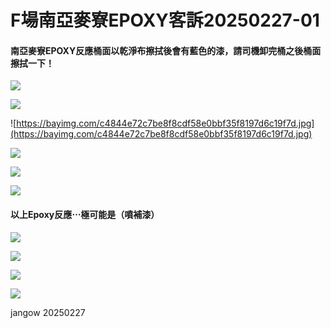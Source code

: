 # F場南亞麥寮EPOXY客訴20250227-01

#### 南亞麥寮EPOXY反應桶面以乾淨布擦拭後會有藍色的漆，請司機卸完桶之後桶面擦拭一下！
[![](https://bayimg.com/df29286871172176b33d64fb4326f7960e43d7b4.jpg)](https://e.pcloud.link/publink/show?code=XZBeblZeoTGFAnRhl8ptNnmAwk2SLv4DKC7 )

[![](https://bayimg.com/fc5d1ce1223c3b167b5d603644841fb702f46474.jpg)](https://e.pcloud.link/publink/show?code=XZW9blZDBRRtTh2l4H0XltvQikI4uEmAHcy )

![https://bayimg.com/c4844e72c7be8f8cdf58e0bbf35f8197d6c19f7d.jpg](https://bayimg.com/c4844e72c7be8f8cdf58e0bbf35f8197d6c19f7d.jpg)

[![](https://bayimg.com/322f70e1111854142b816a3c66a3fbd973e0e13d.jpg)](https://e.pcloud.link/publink/show?code=XZT9blZcWVCJEOHOYuBxvYx6DpUQkE7fVQy)



[![](https://bayimg.com/15b552a5155dcf29e5086dd0eb1189e6b58744a5.jpg)](https://e.pcloud.link/publink/show?code=XZg9blZUIa0nJ2nwGRm5PHGXcGoj8DLnqok )



![](https://bayimg.com/f04351b888b0917f66d33700b9a174a6c29b3868.jpg)

#### 以上Epoxy反應⋯極可能是（噴補漆）

[![](https://bayimg.com/c64e683f9b20d459e21b4d96363bb9cf53869e11.jpg)](https://e.pcloud.link/publink/show?code=XZFMblZBo5CwyhjfbXiw8t24yBr5j59MENV)

[![](https://bayimg.com/6992051fd2f6d6d0f13b281a63a89b61e34e6762.jpg)](https://e.pcloud.link/publink/show?code=XZkTblZasHOxl8CqbkRlt0rWDptquvrjGS7)



![](https://bayimg.com/fde1ef1496fff3563dac272a0090c69a7c945b58.jpg)

![](https://bayimg.com/826b1321ee243bc810f3e1adb644865186a9826f.jpg)

jangow 20250227